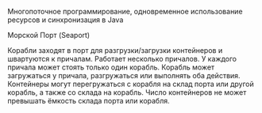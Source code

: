 Многопоточное программирование, одновременное использование ресурсов и синхронизация в Java

Морской Порт (Seaport)

Корабли заходят в порт для разгрузки/загрузки контейнеров и швартуются к причалам. Работает несколько причалов.
У каждого причала может стоять только один корабль. Корабль может загружаться у причала, разгружаться или выполнять оба действия.
Контейнеры могут перегружаться с корабля на склад порта или другой корабль, а также со склада на корабль.
Число контейнеров не может превышать ёмкость склада порта или корабля.
